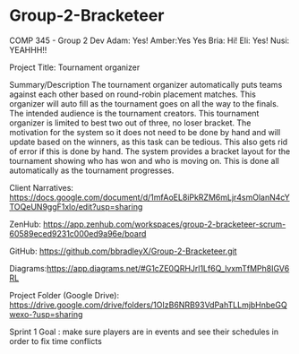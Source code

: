 # Group-2-Bracketeer
COMP 345 - Group 2 Dev
Adam: Yes!
Amber:Yes Yes
Bria: Hi! 
Eli: Yes!
Nusi: YEAHHH!!

Project Title: Tournament organizer 

Summary/Description
The tournament organizer automatically puts teams against each other based on round-robin placement matches. This organizer will auto fill as the tournament goes on all the way to the finals. The intended audience is the tournament creators. This tournament organizer is limited to best two out of three, no loser bracket. The motivation for the system so it does not need to be done by hand and will update based on the winners, as this task can be tedious. This also gets rid of error if this is done by hand. The system provides a bracket layout for the tournament showing who has won and who is moving on. This is done all automatically as the tournament progresses.


Client Narratives: https://docs.google.com/document/d/1mfAoEL8iPkRZM6mLjr4smOlanN4cYTOQeUN9ggF1xlo/edit?usp=sharing

ZenHub: https://app.zenhub.com/workspaces/group-2-bracketeer-scrum-60589eced9231c000ed9a96e/board

GitHub: https://github.com/bbradleyX/Group-2-Bracketeer.git

Diagrams:https://app.diagrams.net/#G1cZE0QRHJrl1Lf6Q_lvxmTfMPh8IGV6RL

Project Folder (Google Drive): https://drive.google.com/drive/folders/1OIzB6NRB93VdPahTLLmjbHnbeGQwexo-?usp=sharing

Sprint 1 Goal : make sure players are in events and see their schedules in order to fix time conflicts

